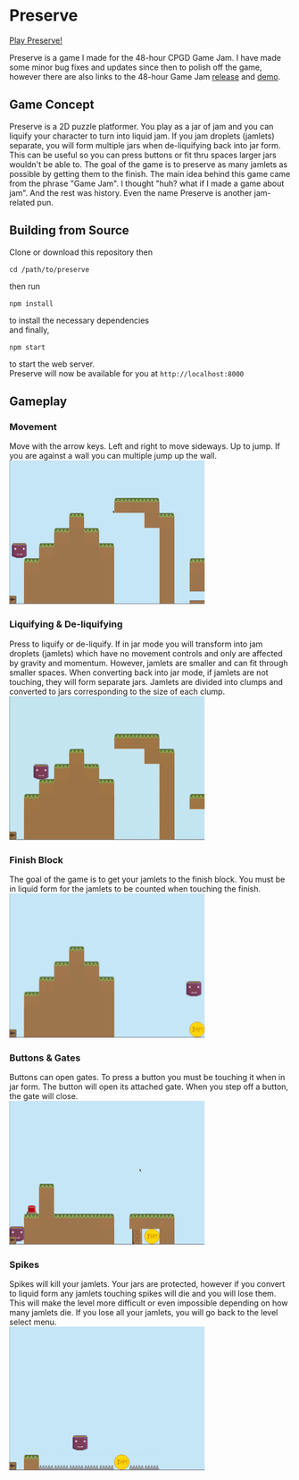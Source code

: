 # Preserve

[Play Preserve!](https://i-yam-jeremy.github.io/preserve)

Preserve is a game I made for the 48-hour CPGD Game Jam. I have made some minor bug fixes and updates since then to polish off the game, however there are also links to the 48-hour Game Jam [release](https://github.com/i-yam-jeremy/preserve/releases/tag/v1.0) and [demo](https://i-yam-jeremy.itch.io/preserve).

## Game Concept
Preserve is a 2D puzzle platformer. You play as a jar of jam and you can liquify your character to turn into liquid jam. If you jam droplets (jamlets) separate, you will form multiple jars when de-liquifying back into jar form. This can be useful so you can press buttons or fit thru spaces larger jars wouldn't be able to. The goal of the game is to preserve as many jamlets as possible by getting them to the finish. The main idea behind this game came from the phrase "Game Jam". I thought "huh? what if I made a game about jam". And the rest was history. Even the name Preserve is another jam-related pun.

## Building from Source
Clone or download this repository then
```
cd /path/to/preserve
```
then run
```
npm install
```  
to install the necessary dependencies  
and finally,
```
npm start
```
to start the web server.  
Preserve will now be available for you at `http://localhost:8000`

## Gameplay

### Movement
Move with the arrow keys. Left and right to move sideways. Up to jump. If you are against a wall you can multiple jump up the wall.  
<img src="readme-assets/movement.gif" width="350"/>

### Liquifying & De-liquifying
Press <space> to liquify or de-liquify. If in jar mode you will transform into jam droplets (jamlets) which have no movement controls and only are affected by gravity and momentum. However, jamlets are smaller and can fit through smaller spaces. When converting back into jar mode, if jamlets are not touching, they will form separate jars. Jamlets are divided into clumps and converted to jars corresponding to the size of each clump.  
<img src="readme-assets/liquify.gif" width="350"/>

### Finish Block
The goal of the game is to get your jamlets to the finish block. You must be in liquid form for the jamlets to be counted when touching the finish.  
<img src="readme-assets/finish.gif" width="350"/>

### Buttons & Gates
Buttons can open gates. To press a button you must be touching it when in jar form. The button will open its attached gate. When you step off a button, the gate will close.  
<img src="readme-assets/button-gate.gif" width="350"/>

### Spikes
Spikes will kill your jamlets. Your jars are protected, however if you convert to liquid form any jamlets touching spikes will die and you will lose them. This will make the level more difficult or even impossible depending on how many jamlets die. If you lose all your jamlets, you will go back to the level select menu.  
<img src="readme-assets/spikes.gif" width="350"/>

